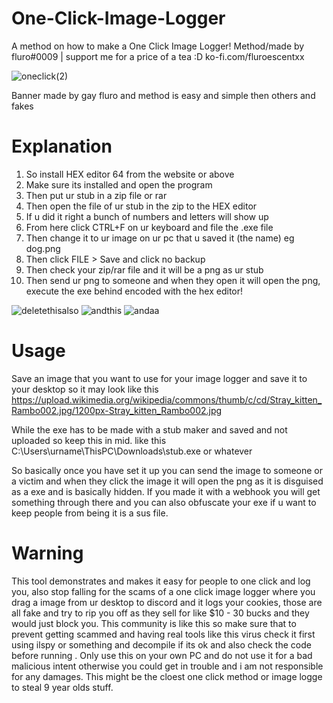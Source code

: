 # One-Click-Image-Logger
A method on how to make a One Click Image Logger!
Method/made by fluro#0009 | support me for a price of a tea :D ko-fi.com/fluroescentxx

![oneclick(2)](https://user-images.githubusercontent.com/95067718/162579787-a5937583-eda3-4c42-9600-14b701acbb40.jpg)

Banner made by gay fluro and method is easy and simple then others and fakes

# Explanation
1. So install HEX editor 64 from the website or above
2. Make sure its installed and open the program
3. Then put ur stub in a zip file or rar
4. Then open the file of ur stub in the zip to the HEX editor
5. If u did it right a bunch of numbers and letters will show up
6. From here click CTRL+F on ur keyboard and file the .exe file
7. Then change it to ur image on ur pc that u saved it (the name) eg dog.png
8. Then click FILE > Save and click no backup
9. Then check your zip/rar file and it will be a png as ur stub
10. Then send ur png to someone and when they open it will open the png, execute the exe behind encoded with the hex editor!

![deletethisalso](https://user-images.githubusercontent.com/95067718/162580137-f22f3e71-0b46-4467-b6e4-66d3ee51d7b7.jpeg)
![andthis](https://user-images.githubusercontent.com/95067718/162580139-a9f6c253-46da-40bf-9b5e-e90ce4d4097a.jpeg)
![andaa](https://user-images.githubusercontent.com/95067718/162580142-7007ab12-13b7-43ca-aefb-b38f23174c2c.jpeg)



# Usage
Save an image that you want to use for your image logger and save it to your desktop so it may look like this
https://upload.wikimedia.org/wikipedia/commons/thumb/c/cd/Stray_kitten_Rambo002.jpg/1200px-Stray_kitten_Rambo002.jpg

While the exe has to be made with a stub maker and saved and not uploaded so keep this in mid. like this
C:\Users\urname\ThisPC\Downloads\stub.exe or whatever

So basically once you have set it up you can send the image to someone or a victim and when they click the image it will open the png as it is disguised as a exe and is basically hidden. If you made it with a webhook you will get something through there and you can also obfuscate your exe if u want to keep people from being it is  a sus file.

# Warning 

This tool demonstrates and makes it easy for people to one click and log you, also stop falling for the scams of a one click image logger where you drag a image from ur desktop to discord and it logs your cookies, those are all fake and try to rip you off as they sell for like $10 - 30 bucks and they would just block you. This community is like this so make sure that to prevent getting scammed and having real tools like this virus check it first using ilspy or something and decompile if its ok and also check the code before running . Only use this on your own PC and do not use it for a bad malicious intent otherwise you could get in trouble and i am not responsible for any damages. This might be the cloest one click method or image logge to steal 9 year olds stuff.
